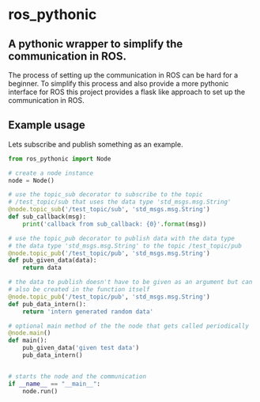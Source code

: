 # ros_pythonic

A pythonic wrapper to simplify the communication in ROS.
---
The process of setting up the communication in ROS can be hard for a beginner. To simplify this process and also provide a more pythonic interface for ROS this project provides a flask like approach to set up the communication in ROS.

## Example usage
Lets subscribe and publish something as an example.

```python
from ros_pythonic import Node

# create a node instance
node = Node()

# use the topic_sub decorator to subscribe to the topic
# /test_topic/sub that uses the data type 'std_msgs.msg.String'
@node.topic_sub('/test_topic/sub', 'std_msgs.msg.String')
def sub_callback(msg):
    print('callback from sub_callback: {0}'.format(msg))

# use the topic_pub decorator to publish data with the data type
# the data type 'std_msgs.msg.String' to the topic /test_topic/pub 
@node.topic_pub('/test_topic/pub', 'std_msgs.msg.String')
def pub_given_data(data):
    return data

# the data to publish doesn't have to be given as an argument but can
# also be created in the function itself
@node.topic_pub('/test_topic/pub', 'std_msgs.msg.String')
def pub_data_intern():
    return 'intern generated random data'

# optional main method of the the node that gets called periodically
@node.main()
def main():
    pub_given_data('given test data')
    pub_data_intern()


# starts the node and the communication
if __name__ == "__main__":
    node.run()
```
